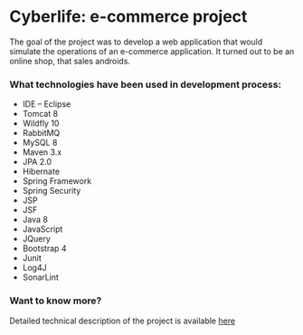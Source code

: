 # Cyberlife: e-commerce project

The goal of the project was to develop a web application that would simulate the operations of an e-commerce application. It turned out to be an online shop, that sales androids.

### What technologies have been used in development process:
* IDE – Eclipse
* Tomcat 8
* Wildfly 10
* RabbitMQ
* MySQL 8
* Maven 3.x
* JPA 2.0
* Hibernate
* Spring Framework
* Spring Security
* JSP
* JSF
* Java 8
* JavaScript
* JQuery
* Bootstrap 4
* Junit
* Log4J
* SonarLint

### Want to know more?
Detailed technical description of the project is available [here](https://docs.google.com/document/d/10Nb_-prSXbmCwbK1WHIu4ErTL-_OcUv39RUAyFRWK4Y/edit?usp=sharing)
